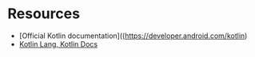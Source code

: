 # Resources
- [Official Kotlin documentation]((https://developer.android.com/kotlin)
- [Kotlin Lang, Kotlin Docs](https://kotlinlang.org/docs/home.html)
